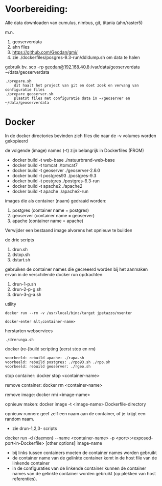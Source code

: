 Voorbereiding:
=============

Alle data downloaden van cumulus, nimbus, git, titania (ahn/raster5)

m.n.

  1. geoserverdata
  2. ahn files
  3. https://github.com/Geodan/gmi/
  4. zie ./dockerfiles/posgres-9.3-run/ddldump.sh om data te halen

gebruik bv. scp -rp geodan@192.168.40.8:/var/data/geoserverdata ~/data/geoserverdata

	./prepare.sh
		dit haalt het project van git en doet zoek en vervang van configuratie files
	./prepare_geoserver.sh
		plaatst files met configuratie data in ~/geoserver en ~/data/geoserverdata


Docker
======

In de docker directories bevinden zich files die naar de -v volumes worden gekopieerd

de volgende (image) names (-t) zijn belangrijk in Dockerfiles (FROM) 

  * docker build -t web-base ./natuurbrand-web-base
  * docker build -t tomcat ./tomcat7
  * docker build -t geoserver ./geoserver-2.6.0
  * docker build -t postgres93 ./postgres-9.3
  * docker build -t postgres ./postgres-9.3-run
  * docker build -t apache2 ./apache2
  * docker build -t apache ./apache2-run

images die als container (naam) gedraaid worden: 
  1. postgres (container name = postgres)
  2. geoserver (container name = geoserver) 
  3. apache (container name = apache)

Verwijder een bestaand image alvorens het opnieuw te builden


de drie scripts 
  1. drun.sh 
  2. dstop.sh 
  3. dstart.sh
 
gebruiken de container names die gecreeerd worden bij het aanmaken ervan in de verschilende docker run opdrachten
  1. drun-1-p.sh
  2. drun-2-p-g.sh
  3. drun-3-g-a.sh

utility

	docker run --rm -v /usr/local/bin:/target jpetazzo/nsenter

	docker-enter &lt;container-name> 

herstarten webservices

	./drerunga.sh

docker (re-)build scripting (eerst stop en rm)

	voorbeeld: rebuild apache: ./rapa.sh
	voorbeeld: rebuild postgres: ./rpo93.sh ./rpo.sh
	voorbeeld: rebuild geoserver: ./rgeo.sh


stop container:  docker stop &lt;container-name>

remove container:  docker rm &lt;container-name>

remove image:  docker rmi &lt;image-name>

opnieuw maken: docker image -t &lt;image-name> Dockerfile-directory

opnieuw runnen: geef zelf een naam aan de container, of je krijgt een random naam.
* zie drun-1,2,3- scripts

docker run -d (daemon) --name &lt;container-name> -p &lt;port>:&lt;exposed-port-in-Dockerfile> [other options] image-name

 * bij links tussen containers moeten de container names worden gebruikt
 * de container name van de gelinkte container komt in de host file van de linkende container
 * in de configuraties van de linkende container kunnen de container names van de gelinkte container worden gebruikt (op plekken van host referenties).


